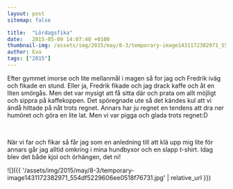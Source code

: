 ```yaml
---
layout: post
sitemap: false

title:  "Lördagsfika"
date:   2015-05-09 14:07:40 +0100
thumbnail-img: /assets/img/2015/may/8-3/temporary-image1431172382971_554df5229606ee0518f76731.jpg
author: Eva
tags: ["2015"]
---
```


Efter gymmet imorse och lite mellanmål i magen så for jag och Fredrik iväg och fikade en stund. Eller ja, Fredrik fikade och jag drack kaffe och åt en liten smörgås. Men det var mysigt att få sitta där och prata om allt möjligt och sippra på kaffekoppen. Det spöregnade ute så det kändes kul att vi ändå hittade på nåt trots regnet. Annars har ju regnet en tendens att dra ner humöret och göra en lite lat. Men vi var pigga och glada trots regnet:D




 




När vi far och fikar så får jag som en anledning till att klä upp mig lite för annars går jag alltid omkring i mina hundbyxor och en slapp t-shirt. Idag blev det både kjol och örhängen, det ni!

![]({{ '/assets/img/2015/may/8-3/temporary-image1431172382971_554df5229606ee0518f76731.jpg'  | relative_url }})

